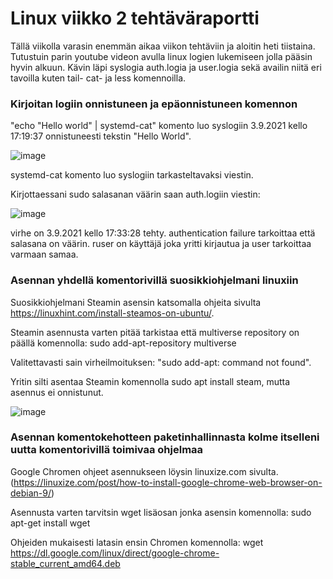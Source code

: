 # Linux viikko 2 tehtäväraportti

Tällä viikolla varasin enemmän aikaa viikon tehtäviin ja aloitin heti tiistaina. Tutustuin parin youtube videon avulla linux logien lukemiseen jolla pääsin hyvin alkuun. Kävin läpi syslogia auth.logia ja user.logia sekä availin niitä eri tavoilla kuten tail- cat- ja less komennoilla.

### Kirjoitan logiin onnistuneen ja epäonnistuneen komennon 

"echo "Hello world" | systemd-cat" komento luo syslogiin 3.9.2021 kello 17:19:37 onnistuneesti tekstin "Hello World".

![image](https://user-images.githubusercontent.com/78149945/132023500-3ae6ea1b-ed9d-4de1-b5be-2b6a4278846a.png)

systemd-cat komento luo syslogiin tarkasteltavaksi viestin.


Kirjottaessani sudo salasanan väärin saan auth.logiin viestin: 

![image](https://user-images.githubusercontent.com/78149945/132023232-cee31ed1-ce4d-46a5-b140-83a9ca65bd0e.png)

virhe on 3.9.2021 kello 17:33:28 tehty. authentication failure tarkoittaa että salasana on väärin. ruser on käyttäjä joka yritti kirjautua ja user tarkoittaa varmaan samaa.

### Asennan yhdellä komentorivillä suosikkiohjelmani linuxiin

Suosikkiohjelmani Steamin asensin katsomalla ohjeita sivulta https://linuxhint.com/install-steamos-on-ubuntu/.

Steamin asennusta varten pitää tarkistaa että multiverse repository on päällä komennolla: sudo add-apt-repository multiverse

Valitettavasti sain virheilmoituksen: "sudo add-apt: command not found".

Yritin silti asentaa Steamin komennolla sudo apt install steam, mutta asennus ei onnistunut.

![image](https://user-images.githubusercontent.com/78149945/132030712-dd9c61f1-a5dc-46dc-a009-245ae8c6f7f9.png)


### Asennan komentokehotteen paketinhallinnasta kolme itselleni uutta komentorivillä toimivaa ohjelmaa

Google Chromen ohjeet asennukseen löysin linuxize.com sivulta. (https://linuxize.com/post/how-to-install-google-chrome-web-browser-on-debian-9/)

Asennusta varten tarvitsin wget lisäosan jonka asensin komennolla: sudo apt-get install wget

Ohjeiden mukaisesti latasin ensin Chromen komennolla: wget https://dl.google.com/linux/direct/google-chrome-stable_current_amd64.deb




